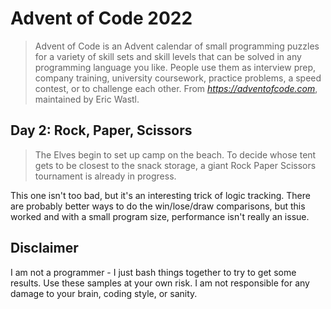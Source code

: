 # Advent of Code 2022

> Advent of Code is an Advent calendar of small programming puzzles for a variety of skill sets and skill levels that can be solved in any programming language you like. People use them as interview prep, company training, university coursework, practice problems, a speed contest, or to challenge each other.
From *https://adventofcode.com*, maintained by Eric Wastl.

## Day 2: Rock, Paper, Scissors
> The Elves begin to set up camp on the beach. To decide whose tent gets to be closest to the snack storage, a giant Rock Paper Scissors tournament is already in progress.

This one isn't too bad, but it's an interesting trick of logic tracking.  There are probably better ways to do the win/lose/draw comparisons, but this worked and with a small program size, performance isn't really an issue.

## Disclaimer
I am not a programmer - I just bash things together to try to get some results.  Use these samples at your own risk.  I am not responsible for any damage to your brain, coding style, or sanity.
